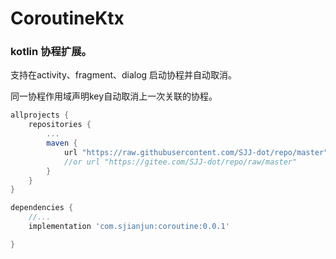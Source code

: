 # CoroutineKtx

### kotlin 协程扩展。

支持在activity、fragment、dialog 启动协程并自动取消。

同一协程作用域声明key自动取消上一次关联的协程。


```groovy
allprojects {
    repositories {
        ...
        maven {
            url "https://raw.githubusercontent.com/SJJ-dot/repo/master"
            //or url "https://gitee.com/SJJ-dot/repo/raw/master"
        }
    }
}

dependencies {
    //...
    implementation 'com.sjianjun:coroutine:0.0.1'

}

```
